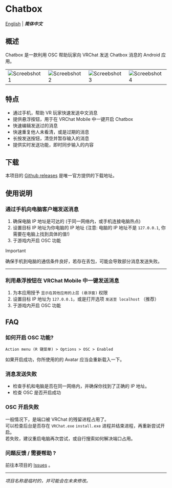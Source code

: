 # Chatbox

[English](README.md) | ***简体中文***

## 概述

Chatbox 是一款利用 OSC 帮助玩家向 VRChat 发送 Chatbox 消息的 Android 应用。

<table>
<tr>
    <td>
        <img src="https://github.com/ScrapW/Chatbox/assets/19533993/ebc20616-f238-4dd9-ac2e-abb13afc64a0" alt="Screebshot 1">
    </td>
    <td>
        <img src="https://github.com/ScrapW/Chatbox/assets/19533993/bcad66e6-bd92-49e1-8699-c3774379654b" alt="Screebshot 2">
    </td>
    <td>
        <img src="https://github.com/ScrapW/Chatbox/assets/19533993/f353f2ea-c490-4a95-9bb6-b36aa7e51950" alt="Screebshot 3">
    </td>
    <td>
        <img src="https://github.com/ScrapW/Chatbox/assets/19533993/aeb7aa91-7d55-44e3-81fe-bbc84e58bae3" alt="Screebshot 4">
    </td>
</tr>
</table>

## 特点

- 通过手机，帮助 VR 玩家快速发送中文消息
- 提供悬浮按钮，用于在 VRChat Mobile 中一键开启 Chatbox
- 快速编辑发送过的消息
- 快速重复他人未看清，或是过期的消息
- 长按发送按钮，清空并暂存输入的消息
- 提供实时发送功能，即时同步输入的内容

## 下载

本项目的 [Github releases](https://github.com/ScrapW/Chatbox/releases) 是唯一官方提供的下载地址。

## 使用说明

### 通过手机向电脑客户端发送消息

1. 确保电脑 IP 地址是可达的 (于同一网络内，或手机连接电脑热点)
2. 设置目标 IP 地址为你电脑的 IP 地址 (注意: 电脑的 IP 地址不是 `127.0.0.1`, 你需要在电脑上找到具体的值!)
3. 于游戏内开启 OSC 功能

> [!IMPORTANT]  
> 确保手机到电脑的通信条件良好，若存在丢包，可能会导致部分消息发送失败。

---

### 利用悬浮按钮在 VRChat Mobile 中一键发送消息

1. 为本应用授予 `显示在其他应用的上层 (悬浮窗)` 权限
2. 设置目标 IP 地址为 `127.0.0.1`，或是打开选项 `发送至 localhost` （推荐）
3. 于游戏内开启 OSC 功能

## FAQ

### 如何开启 OSC 功能?

`Action menu (R 键菜单) > Options > OSC > Enabled`

如果开启成功，你所使用的的 Avatar 应当会重新载入一下。

### 消息发送失败

- 检查手机和电脑是否在同一网络内，并确保你找到了正确的 IP 地址。
- 检查 OSC 是否开启成功

### OSC 开启失败

一般情况下，是端口被 VRChat 的残留进程占用了。<br>
可以检查后台是否存在 `VRChat.exe` `install.exe` 进程并结束进程，再重新尝试开启。<br>
若失败，建议重启电脑再次尝试，或自行搜索如何解决端口占用。

### 问题反馈 / 需要帮助 ?

前往本项目的 [Issues](https://github.com/ScrapW/Chatbox/issues) 。

---

*项目名称是临时的，并可能会在未来修改。*